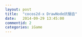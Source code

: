 ```yaml
---
layout: post
title:  "cocos2d-x DrawNode抗锯齿"
date:   2014-09-29 13:45:00
commentid: 2
categories: iGame
---
```


